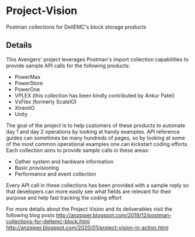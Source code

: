 # Project-Vision
Postman collections for DellEMC's block storage products
## Details
This Avengers' project leverages Postman's import collection capabilities to provide sample API calls for the following products:
 - PowerMax
 - PowerStore
 - PowerOne
 - VPLEX (this collection has been kindly contributed by Ankur Patel)
 - VxFlex (formerly ScaleIO)
 - XtremIO
 - Unity

The goal of the project is to help customers of these products to automate day 1 and day 2 operations by looking at handy examples. API reference guides can sometimes be many hundreds of pages, so by looking at some of the most common operational examples one can kickstart coding efforts. Each collection aims to provide sample calls in these areas:
 - Gather system and hardware information
 - Basic provisioning
 - Performance and event collection

Every API call in these collections has been provided with a sample reply so that developers can more easily see what fields are relevant for their purpose and help fast tracking the coding effort

For more details about the Project Vision and its deliverables visit the following blog posts
http://anzpiper.blogspot.com/2019/12/postman-collections-for-dellemc-block.html
http://anzpiper.blogspot.com/2020/01/project-vision-in-action.html
